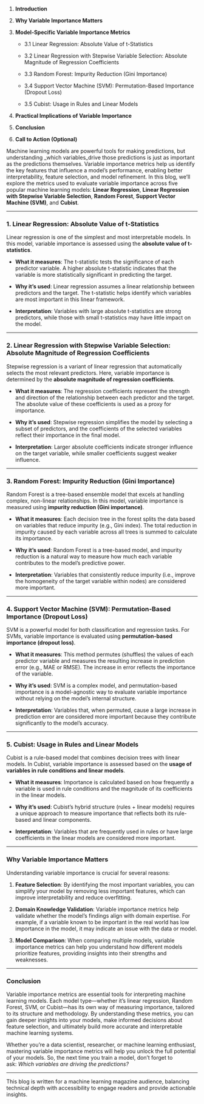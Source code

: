 1. **Introduction**
    
2. **Why Variable Importance Matters**
    
3. **Model-Specific Variable Importance Metrics**
    
    - 3.1 Linear Regression: Absolute Value of t-Statistics
        
    - 3.2 Linear Regression with Stepwise Variable Selection: Absolute Magnitude of Regression Coefficients
        
    - 3.3 Random Forest: Impurity Reduction (Gini Importance)
        
    - 3.4 Support Vector Machine (SVM): Permutation-Based Importance (Dropout Loss)
        
    - 3.5 Cubist: Usage in Rules and Linear Models
        
4. **Practical Implications of Variable Importance**
    
5. **Conclusion**
    
6. **Call to Action (Optional)**

Machine learning models are powerful tools for making predictions, but understanding _which variables_drive those predictions is just as important as the predictions themselves. Variable importance metrics help us identify the key features that influence a model’s performance, enabling better interpretability, feature selection, and model refinement. In this blog, we’ll explore the metrics used to evaluate variable importance across five popular machine learning models: **Linear Regression**, **Linear Regression with Stepwise Variable Selection**, **Random Forest**, **Support Vector Machine (SVM)**, and **Cubist**.

---

### **1. Linear Regression: Absolute Value of t-Statistics**

Linear regression is one of the simplest and most interpretable models. In this model, variable importance is assessed using the **absolute value of t-statistics**.

- **What it measures**: The t-statistic tests the significance of each predictor variable. A higher absolute t-statistic indicates that the variable is more statistically significant in predicting the target.
    
- **Why it’s used**: Linear regression assumes a linear relationship between predictors and the target. The t-statistic helps identify which variables are most important in this linear framework.
    
- **Interpretation**: Variables with large absolute t-statistics are strong predictors, while those with small t-statistics may have little impact on the model.
    

---

### **2. Linear Regression with Stepwise Variable Selection: Absolute Magnitude of Regression Coefficients**

Stepwise regression is a variant of linear regression that automatically selects the most relevant predictors. Here, variable importance is determined by the **absolute magnitude of regression coefficients**.

- **What it measures**: The regression coefficients represent the strength and direction of the relationship between each predictor and the target. The absolute value of these coefficients is used as a proxy for importance.
    
- **Why it’s used**: Stepwise regression simplifies the model by selecting a subset of predictors, and the coefficients of the selected variables reflect their importance in the final model.
    
- **Interpretation**: Larger absolute coefficients indicate stronger influence on the target variable, while smaller coefficients suggest weaker influence.
    

---

### **3. Random Forest: Impurity Reduction (Gini Importance)**

Random Forest is a tree-based ensemble model that excels at handling complex, non-linear relationships. In this model, variable importance is measured using **impurity reduction (Gini importance)**.

- **What it measures**: Each decision tree in the forest splits the data based on variables that reduce impurity (e.g., Gini index). The total reduction in impurity caused by each variable across all trees is summed to calculate its importance.
    
- **Why it’s used**: Random Forest is a tree-based model, and impurity reduction is a natural way to measure how much each variable contributes to the model’s predictive power.
    
- **Interpretation**: Variables that consistently reduce impurity (i.e., improve the homogeneity of the target variable within nodes) are considered more important.
    

---

### **4. Support Vector Machine (SVM): Permutation-Based Importance (Dropout Loss)**

SVM is a powerful model for both classification and regression tasks. For SVMs, variable importance is evaluated using **permutation-based importance (dropout loss)**.

- **What it measures**: This method permutes (shuffles) the values of each predictor variable and measures the resulting increase in prediction error (e.g., MAE or RMSE). The increase in error reflects the importance of the variable.
    
- **Why it’s used**: SVM is a complex model, and permutation-based importance is a model-agnostic way to evaluate variable importance without relying on the model’s internal structure.
    
- **Interpretation**: Variables that, when permuted, cause a large increase in prediction error are considered more important because they contribute significantly to the model’s accuracy.
    

---

### **5. Cubist: Usage in Rules and Linear Models**

Cubist is a rule-based model that combines decision trees with linear models. In Cubist, variable importance is assessed based on the **usage of variables in rule conditions and linear models**.

- **What it measures**: Importance is calculated based on how frequently a variable is used in rule conditions and the magnitude of its coefficients in the linear models.
    
- **Why it’s used**: Cubist’s hybrid structure (rules + linear models) requires a unique approach to measure importance that reflects both its rule-based and linear components.
    
- **Interpretation**: Variables that are frequently used in rules or have large coefficients in the linear models are considered more important.
    

---

### **Why Variable Importance Matters**

Understanding variable importance is crucial for several reasons:

1. **Feature Selection**: By identifying the most important variables, you can simplify your model by removing less important features, which can improve interpretability and reduce overfitting.
    
2. **Domain Knowledge Validation**: Variable importance metrics help validate whether the model’s findings align with domain expertise. For example, if a variable known to be important in the real world has low importance in the model, it may indicate an issue with the data or model.
    
3. **Model Comparison**: When comparing multiple models, variable importance metrics can help you understand how different models prioritize features, providing insights into their strengths and weaknesses.
    

---

### **Conclusion**

Variable importance metrics are essential tools for interpreting machine learning models. Each model type—whether it’s linear regression, Random Forest, SVM, or Cubist—has its own way of measuring importance, tailored to its structure and methodology. By understanding these metrics, you can gain deeper insights into your models, make informed decisions about feature selection, and ultimately build more accurate and interpretable machine learning systems.

Whether you’re a data scientist, researcher, or machine learning enthusiast, mastering variable importance metrics will help you unlock the full potential of your models. So, the next time you train a model, don’t forget to ask: _Which variables are driving the predictions?_

---

This blog is written for a machine learning magazine audience, balancing technical depth with accessibility to engage readers and provide actionable insights.
